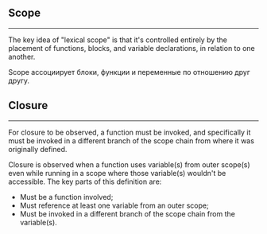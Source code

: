 ## Scope
<hr>
The key idea of "lexical scope" is that it's controlled entirely by the placement of functions, blocks, and variable declarations, in relation to one another.

Scope ассоциирует блоки, функции и переменные по отношению друг другу.

## Closure
<hr>
For closure to be observed, a function must be invoked, and specifically it must be invoked in a different branch of the scope chain from where it was originally defined.

Closure is observed when a function uses variable(s) from outer scope(s) even while running in a scope where those variable(s) wouldn't be accessible.
The key parts of this definition are:
- Must be a function involved;
- Must reference at least one variable from an outer scope;
- Must be invoked in a different branch of the scope chain from the variable(s).